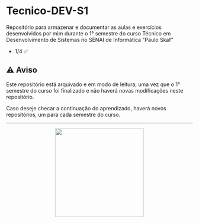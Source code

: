 # Tecnico-DEV-S1

Repositório para armazenar e documentar as aulas e exercícios desenvolvidos por mim durante o 1° semestre do curso Técnico em Desenvolvimento de Sistemas no SENAI de Informática "Paulo Skaf"

- 1/4 ✅

## ⚠️ Aviso
Este repositório está arquivado e em modo de leitura, uma vez que o 1° semestre do curso foi finalizado e não haverá novas modificações neste repositório.

Caso deseje checar a continuação do aprendizado, haverá novos repositórios, um para cada semestre do curso.

---

<p align="center">    
<img src="https://i.giphy.com/media/fOyP7DN8CTCCn4Z7wq/giphy.gif" width="240" height="240" frameBorder="0" class="giphy-embed" allowFullScreen></img>
</p>
